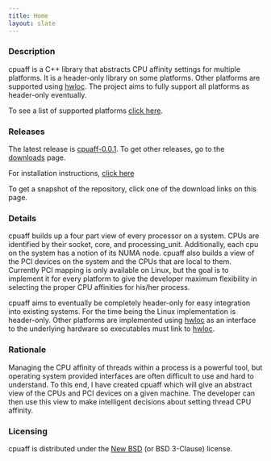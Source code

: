 ```yaml
---
title: Home
layout: slate
---
```


### Description

cpuaff is a C++ library that abstracts CPU affinity settings for multiple platforms.  It is a header-only library on some platforms.  Other platforms are supported using [hwloc](http://www.open-mpi.org/projects/hwloc/).  The project aims to fully support all platforms as header-only eventually.

To see a list of supported platforms [click here](supported_platforms.html).

### Releases

The latest release is [cpuaff-0.0.1](releases/cpuaff-0.0.1.tar.gz).  To get other releases, go to the [downloads](downloads.html) page.

For installation instructions, [click here](installation.html)

To get a snapshot of the repository, click one of the download links on this page.

### Details

cpuaff builds up a four part view of every processor on a system.  CPUs are identified by their socket, core, and processing_unit.  Additionally, each cpu on the system has a notion of its NUMA node.  cpuaff also builds a view of the PCI devices on the system and the CPUs that are local to them.  Currently PCI mapping is only available on Linux, but the goal is to implement it for every platform to give the developer maximum flexibility in selecting the proper CPU affinities for his/her process.

cpuaff aims to eventually be completely header-only for easy integration into existing systems.  For the time being the Linux implementation is header-only.  Other platforms are implemented using [hwloc](http://www.open-mpi.org/projects/hwloc/) as an interface to the underlying hardware so executables must link to [hwloc](http://www.open-mpi.org/projects/hwloc/).

### Rationale

Managing the CPU affinity of threads within a process is a powerful tool, but operating system provided interfaces are often difficult to use and hard to understand.  To this end, I have created cpuaff which will give an abstract view of the CPUs and PCI devices on a given machine.  The developer can then use this view to make intelligent decisions about setting thread CPU affinity.

### Licensing

cpuaff is distributed under the [New BSD](http://opensource.org/licenses/BSD-3-Clause) (or BSD 3-Clause) license.

